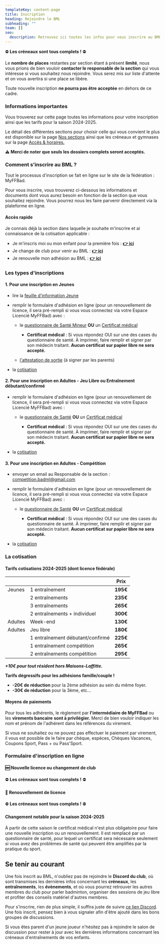 ```yaml
---
templateKey: content-page
title: Inscription
heading: Rejoindre le BML
subheading: ""
team: []
seo:
  description: Retrouvez ici toutes les infos pour vous inscrire au BML.
---
```

⛔ **Les créneaux sont tous complets !** ⛔

Le **nombre de places** restantes par section étant à présent **limité**, nous vous prions de bien vouloir **contacter le responsable de la section** qui vous intéresse si vous souhaitez nous rejoindre. Vous serez mis sur liste d'attente et on vous avertira si une place se libère. 

Toute nouvelle inscription **ne pourra pas être acceptée** en dehors de ce cadre.

### Informations importantes

Vous trouverez sur cette page toutes les informations pour votre inscription ainsi que les tarifs pour la saison 2024-2025.

Le détail des différentes sections pour choisir celle qui vous convient le plus est disponible sur la page [Nos sections](/infos-pratiques/sections) ainsi que les créneaux et gymnases sur la page [Accès & horaires.](/infos-pratiques/acces-horaires)

**⚠️ Merci de noter que seuls les dossiers complets seront acceptés.**

### Comment s'inscrire au BML ?

Tout le processus d'inscription se fait en ligne sur le site de la fédération : MyFFBad.

Pour vous inscrire, vous trouverez ci-dessous les informations et documents dont vous aurez besoin en fonction de la section que vous souhaitez rejoindre. Vous pourrez nous les faire parvenir directement via la plateforme en ligne.

#### Accès rapide

Je connais déjà la section dans laquelle je souhaite m'inscrire et ai connaissance de la cotisation applicable :

* Je m'inscris moi ou mon enfant pour la première fois : **[👉 ici](#-nouvelle-licence-ou-changement-de-club)**
* Je change de club pour venir au BML : **[👉 ici](#-nouvelle-licence-ou-changement-de-club)**
* Je renouvelle mon adhésion au BML : **[👉 ici](#-renouvellement-de-licence)**

### Les types d'inscriptions

#### 1. Pour une inscription en Jeunes

<!-- * envoyer un email au Responsable de la section : \\\\\\\\[coach.badml@gmail.com](mailto:coach.badml@gmail.com) -->

* lire la [feuille d'information Jeune](target_blank:/assets/information_jeune.pdf)
* remplir le formulaire d'adhésion en ligne (pour un renouvellement de licence, il sera pré-rempli si vous vous connectez via votre Espace Licencié MyFFBad) avec :

  * le [questionnaire de Santé Mineur](target_blank:/assets/ffbad_-_mineurs_questionnaire_sante.pdf) **OU** un [Certificat médical](target_blank:/assets/2024_certificat_ffbad_medical.pdf)

    * **Certificat médical** : Si vous répondez OUI sur une des cases du questionnaire de santé. À imprimer, faire remplir et signer par son médecin traitant. **Aucun certificat sur papier libre ne sera accepté.**
  * [l'attestation de sortie](target_blank:/assets/sortie-seances-jeunes.pdf) (à signer par les parents)
* la [cotisation](#la-cotisation)

#### 2. Pour une inscription en Adultes - Jeu Libre ou Entraînement débutant/confirmé

<!-- * envoyer un email au Responsable de la section : \\\\\\\\[loisirs.badml@gmail.com](mailto:loisirs.badml@gmail.com) -->

* remplir le formulaire d'adhésion en ligne (pour un renouvellement de licence, il sera pré-rempli si vous vous connectez via votre Espace Licencié MyFFBad) avec :

  * le [questionnaire de Santé](target_blank:/assets/ffbad_-_adultes_questionnaire_sante_1.pdf) **OU** un [Certificat médical](target_blank:/assets/2024_certificat_ffbad_medical.pdf)

    * **Certificat médical** : Si vous répondez OUI sur une des cases du questionnaire de santé. À imprimer, faire remplir et signer par son médecin traitant. **Aucun certificat sur papier libre ne sera accepté.**
* la [cotisation](#la-cotisation)

#### 3. Pour une inscription en Adultes - Compétition

* envoyer un email au Responsable de la section : [competition.badml@gmail.com](mailto:competition.badml@gmail.com)
* remplir le formulaire d'adhésion en ligne (pour un renouvellement de licence, il sera pré-rempli si vous vous connectez via votre Espace Licencié MyFFBad) avec :

  * le [questionnaire de Santé](target_blank:/assets/ffbad_-_adultes_questionnaire_sante_1.pdf) **OU** un [Certificat médical](target_blank:/assets/2024_certificat_ffbad_medical.pdf)

    * **Certificat médical** : Si vous répondez OUI sur une des cases du questionnaire de santé. À imprimer, faire remplir et signer par son médecin traitant. **Aucun certificat sur papier libre ne sera accepté.**
* la [cotisation](#la-cotisation)

### La cotisation

#### Tarifs cotisations 2024-2025 (dont licence fédérale)

|         |                                  | Prix     |
| ------- | -------------------------------- | -------- |
| Jeunes  | 1 entraînement                   | **195€** |
|         | 2 entraînements                  | **235€** |
|         | 3 entraînements                  | **265€** |
|         | 2 entraînements + individuel     | **300€** |
| Adultes | Week-end                         | **130€** |
| Adultes | Jeu libre                        | **180€** |
|         | 1 entraînement débutant/confirmé | **225€** |
|         | 1 entraînement compétition       | **265€** |
|         | 2 entraînements compétition      | **295€** |

***+10€ pour tout résident hors Maisons-Laffitte.***

**Tarifs dégressifs pour les adhésions famille/couple !**

* **\-20€ de réduction** pour la 2ème adhésion au sein du même foyer.
* **\-30€ de réduction** pour la 3ème, etc...

#### Moyens de paiements

Pour tous les adhérents, le règlement par **l'intermédiaire de MyFFBad** ou les **virements bancaire** **sont à privilégier.** Merci de bien vouloir indiquer les nom et prénom de l'adhérent dans les références du virement.

Si vous ne souhaitez ou ne pouvez pas effectuer le paiement par virement, il vous est possible de le faire par chèque, espèces, Chèques Vacances, Coupons Sport, Pass + ou Pass'Sport.

### Formulaire d'inscription en ligne

#### 🆕 Nouvelle licence ou changement de club

⛔ **Les créneaux sont tous complets !** ⛔

<!-- Pour une nouvelle licence, le formulaire en ligne sera à cette adresse : <https://adherer.ffbad.club/bml78> -->

#### 🔄 Renouvellement de licence

⛔ **Les créneaux sont tous complets !** ⛔

<!-- Pour un renouvellement, le formulaire en ligne sera automatiquement pré-rempli si vous vous connectez via votre **Espace Licencié [MyFFBad](https://www.myffbad.fr)**. Pour cela, vous aurez besoin de votre **numéro de licence** qui vous a été envoyé par email par la FFBad après votre dernière inscription.

**Si vous ne le retrouvez pas, vous pouvez obtenir votre numéro de licence ou celui de vos enfants [en recherchant un joueur sur le site MyFFBad](target_blank:https://www.myffbad.fr/recherche/joueur) (pas de compte nécessaire pour y accéder).**

Une fois connecté, vous devriez recevoir une invitation, mais si ce n'est pas le cas, cliquez sur votre photo de profil. Vous aurez la possibilité de faire la demande de renouvellement ici.

![Option de renouvellement](/assets/screenshot_myffbad.png "Option de renouvellement") -->

#### Changement notable pour la saison 2024-2025

À partir de cette saison le certificat médical n'est plus obligatoire pour faire une nouvelle inscription ou un renouvellement. Il est remplacé par un questionnaire de santé, pour lequel un certificat sera nécessaire seulement si vous avez des problèmes de santé qui peuvent être amplifiés par la pratique du sport.

## Se tenir au courant

Une fois inscrit au BML, n'oubliez pas de rejoindre le **Discord du club**, où sont transmises les dernières infos concernant les **créneaux**, les **entraînements**, les **évènements**, et où vous pourrez retrouver les autres membres du club pour parler badminton, organiser des sessions de jeu libre et profiter des conseils matériel d'autres membres.

Pour s'inscrire, rien de plus simple, il suffira juste de suivre [ce lien Discord](target_blank:https://discord.gg/kVQygGKvH4). Une fois inscrit, pensez bien à vous signaler afin d'être ajouté dans les bons groupes de discussions.

Si vous êtes parent d'un jeune joueur n'hésitez pas à rejoindre le salon de discussion pour rester à jour avec les dernières informations concernant les créneaux d'entraînements de vos enfants.